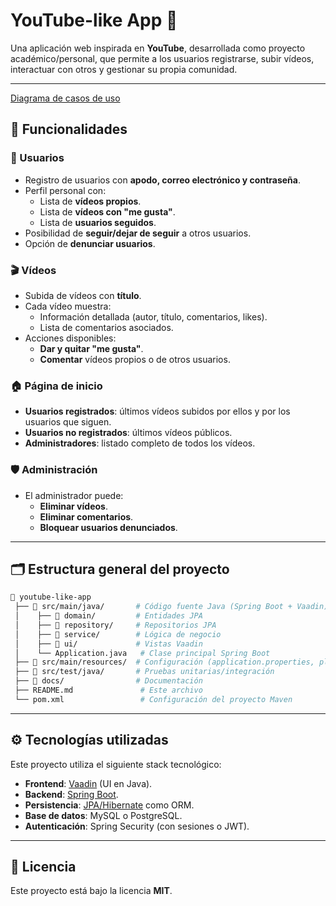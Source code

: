 # YouTube-like App 🎥

Una aplicación web inspirada en **YouTube**, desarrollada como proyecto académico/personal, que permite a los usuarios registrarse, subir vídeos, interactuar con otros y gestionar su propia comunidad.

---


[Diagrama de casos de uso](https://raw.githubusercontent.com/jalmenUAL/demovaadin/blob/master/uml/DCU.jpg)


## 🚀 Funcionalidades

### 👤 Usuarios
- Registro de usuarios con **apodo, correo electrónico y contraseña**.  
- Perfil personal con:
  - Lista de **vídeos propios**.
  - Lista de **vídeos con "me gusta"**.
  - Lista de **usuarios seguidos**.  
- Posibilidad de **seguir/dejar de seguir** a otros usuarios.  
- Opción de **denunciar usuarios**.

### 🎬 Vídeos
- Subida de vídeos con **título**.  
- Cada vídeo muestra:
  - Información detallada (autor, título, comentarios, likes).  
  - Lista de comentarios asociados.  
- Acciones disponibles:
  - **Dar y quitar "me gusta"**.  
  - **Comentar** vídeos propios o de otros usuarios.  

### 🏠 Página de inicio
- **Usuarios registrados**: últimos vídeos subidos por ellos y por los usuarios que siguen.  
- **Usuarios no registrados**: últimos vídeos públicos.  
- **Administradores**: listado completo de todos los vídeos.

### 🛡️ Administración
- El administrador puede:
  - **Eliminar vídeos**.  
  - **Eliminar comentarios**.  
  - **Bloquear usuarios denunciados**.  

---

## 🗂️ Estructura general del proyecto
```bash
📂 youtube-like-app
 ├── 📂 src/main/java/       # Código fuente Java (Spring Boot + Vaadin)
 │    ├── 📂 domain/         # Entidades JPA
 │    ├── 📂 repository/     # Repositorios JPA
 │    ├── 📂 service/        # Lógica de negocio
 │    ├── 📂 ui/             # Vistas Vaadin
 │    └── Application.java   # Clase principal Spring Boot
 ├── 📂 src/main/resources/  # Configuración (application.properties, plantillas, etc.)
 ├── 📂 src/test/java/       # Pruebas unitarias/integración
 ├── 📂 docs/                # Documentación
 ├── README.md               # Este archivo
 └── pom.xml                 # Configuración del proyecto Maven
```

---

## ⚙️ Tecnologías utilizadas
Este proyecto utiliza el siguiente stack tecnológico:
- **Frontend**: [Vaadin](https://vaadin.com/) (UI en Java).  
- **Backend**: [Spring Boot](https://spring.io/projects/spring-boot).  
- **Persistencia**: [JPA/Hibernate](https://hibernate.org/) como ORM.  
- **Base de datos**: MySQL o PostgreSQL.  
- **Autenticación**: Spring Security (con sesiones o JWT).  



---

## 📄 Licencia
Este proyecto está bajo la licencia **MIT**.  
